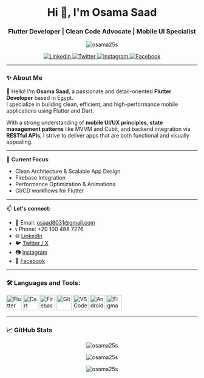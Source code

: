 <h1 align="center">Hi 👋, I'm Osama Saad</h1>
<h3 align="center">Flutter Developer | Clean Code Advocate | Mobile UI Specialist</h3>

<p align="center">
  <img src="https://komarev.com/ghpvc/?username=osama25s&label=Profile%20views&color=0e75b6&style=flat" alt="osama25s" />
</p>

<p align="center">
  <a href="https://linkedin.com/in/osama-saad-a9970b250/" target="_blank">
    <img src="https://img.shields.io/badge/LinkedIn-0077B5?style=for-the-badge&logo=linkedin&logoColor=white" alt="LinkedIn"/>
  </a>
  <a href="https://x.com/osama46908068" target="_blank">
    <img src="https://img.shields.io/badge/Twitter-1DA1F2?style=for-the-badge&logo=twitter&logoColor=white" alt="Twitter"/>
  </a>
  <a href="https://www.instagram.com/osama_saad2510/" target="_blank">
    <img src="https://img.shields.io/badge/Instagram-E4405F?style=for-the-badge&logo=instagram&logoColor=white" alt="Instagram"/>
  </a>
  <a href="https://www.facebook.com/osama.saad.10297" target="_blank">
    <img src="https://img.shields.io/badge/Facebook-1877F2?style=for-the-badge&logo=facebook&logoColor=white" alt="Facebook"/>
  </a>
</p>

---

### ✨ About Me

👋 Hello! I'm **Osama Saad**, a passionate and detail-oriented **Flutter Developer** based in Egypt.  
I specialize in building clean, efficient, and high-performance mobile applications using Flutter and Dart.

With a strong understanding of **mobile UI/UX principles**, **state management patterns** like MVVM and Cubit, and backend integration via **RESTful APIs**, I strive to deliver apps that are both functional and visually appealing.

---

🔧 **Current Focus**:  
- Clean Architecture & Scalable App Design  
- Firebase Integration  
- Performance Optimization & Animations  
- CI/CD workflows for Flutter

---

📫 **Let's connect:**  
- 📧 Email: osaad8031@gmail.com  
- 📞 Phone: +20 100 488 7276  
- 🌐 [LinkedIn](https://www.linkedin.com/in/osama-saad-a9970b250/)  
- 🐦 [Twitter / X](https://x.com/osama46908068)  
- 📷 [Instagram](https://www.instagram.com/osama_saad2510/)  
- 📘 [Facebook](https://www.facebook.com/osama.saad.10297)

---

### 🛠️ Languages and Tools:

<p align="left">
  <img src="https://cdn.jsdelivr.net/gh/devicons/devicon/icons/flutter/flutter-original.svg" alt="Flutter" width="40" height="40"/>
  <img src="https://cdn.jsdelivr.net/gh/devicons/devicon/icons/dart/dart-original.svg" alt="Dart" width="40" height="40"/>
  <img src="https://cdn.jsdelivr.net/gh/devicons/devicon/icons/firebase/firebase-plain.svg" alt="Firebase" width="40" height="40"/>
  <img src="https://cdn.jsdelivr.net/gh/devicons/devicon/icons/git/git-original.svg" alt="Git" width="40" height="40"/>
  <img src="https://cdn.jsdelivr.net/gh/devicons/devicon/icons/vscode/vscode-original.svg" alt="VSCode" width="40" height="40"/>
  <img src="https://cdn.jsdelivr.net/gh/devicons/devicon/icons/androidstudio/androidstudio-original.svg" alt="Android Studio" width="40" height="40"/>
  <img src="https://cdn.jsdelivr.net/gh/devicons/devicon/icons/figma/figma-original.svg" alt="Figma" width="40" height="40"/>
</p>

---

### 📈 GitHub Stats

<p align="center">
  <img src="https://github-readme-stats.vercel.app/api?username=osama25s&show_icons=true&locale=en&theme=tokyonight" alt="osama25s" />
</p>

<p align="center">
  <img src="https://github-readme-streak-stats.herokuapp.com/?user=osama25s&theme=tokyonight" alt="osama25s" />
</p>

<p align="center">
  <img src="https://github-readme-stats.vercel.app/api/top-langs/?username=osama25s&layout=compact&theme=tokyonight" alt="osama25s" />
</p>

